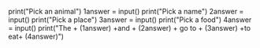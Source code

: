 print("Pick an animal")
1answer = input()
print("Pick a name")
2answer = input()
print("Pick a place")
3answer = input()
print("Pick a food")
4answer = input()
print("The  + (1answer) +and + (2answer) + go to + (3answer) +to eat+ (4answer)")
